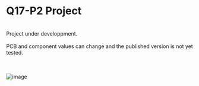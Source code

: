 # Q17-P2 Project</b><br>
<br>
Project under developpment.<br>
<br>
PCB and component values can change and the published version is not yet tested.<br>
<br>
<br>

![image](https://user-images.githubusercontent.com/12907102/151150862-eafd25e8-b2d8-4ed4-97a7-95991bb1eb99.jpg)


